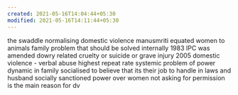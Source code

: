 ```yaml
---
created: 2021-05-16T14:04:44+05:30
modified: 2021-05-16T14:11:44+05:30
---
```


the swaddle normalising domestic violence
manusmriti equated women to animals
family problem that should be solved internally
1983 IPC was amended dowry related cruelty or suicide or grave injury
2005 domestic violence - verbal abuse
highest repeat rate
systemic problem of power dynamic in family
socialised to believe that its their job to handle in laws and husband
socially sanctioned power over women
not asking for permission is the main reason for dv

